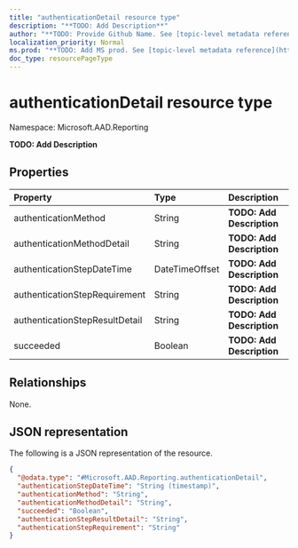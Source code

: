 ```yaml
---
title: "authenticationDetail resource type"
description: "**TODO: Add Description**"
author: "**TODO: Provide Github Name. See [topic-level metadata reference](https://msgo.azurewebsites.net/add/document/guidelines/metadata.html#topic-level-metadata)**"
localization_priority: Normal
ms.prod: "**TODO: Add MS prod. See [topic-level metadata reference](https://msgo.azurewebsites.net/add/document/guidelines/metadata.html#topic-level-metadata)**"
doc_type: resourcePageType
---
```


# authenticationDetail resource type


Namespace: Microsoft.AAD.Reporting

**TODO: Add Description**

## Properties
|Property|Type|Description|
|:---|:---|:---|
|authenticationMethod|String|**TODO: Add Description**|
|authenticationMethodDetail|String|**TODO: Add Description**|
|authenticationStepDateTime|DateTimeOffset|**TODO: Add Description**|
|authenticationStepRequirement|String|**TODO: Add Description**|
|authenticationStepResultDetail|String|**TODO: Add Description**|
|succeeded|Boolean|**TODO: Add Description**|

## Relationships
None.

## JSON representation
The following is a JSON representation of the resource.
<!-- {
  "blockType": "resource",
  "@odata.type": "Microsoft.AAD.Reporting.authenticationDetail"
}
-->
``` json
{
  "@odata.type": "#Microsoft.AAD.Reporting.authenticationDetail",
  "authenticationStepDateTime": "String (timestamp)",
  "authenticationMethod": "String",
  "authenticationMethodDetail": "String",
  "succeeded": "Boolean",
  "authenticationStepResultDetail": "String",
  "authenticationStepRequirement": "String"
}
```

